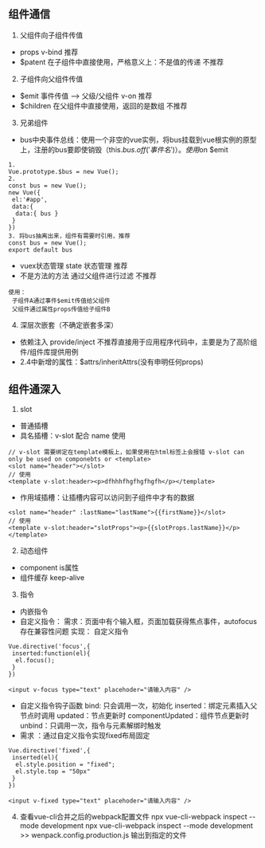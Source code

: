 ## 组件通信
1. 父组件向子组件传值
  * props v-bind 推荐
  * $patent 在子组件中直接使用，严格意义上：不是值的传递  不推荐
2. 子组件向父组件传值
  * $emit 事件传值  -->  父级/父组件  v-on   推荐
  * $children 在父组件中直接使用，返回的是数组    不推荐
3. 兄弟组件
  * bus中央事件总线：使用一个非空的vue实例，将bus挂载到vue根实例的原型上，注册的bus要即使销毁（this.$bus.off('事件名')）。使用$on $emit
  
  ```
  1. 
  Vue.prototype.$bus = new Vue();
  2. 
  const bus = new Vue();
  new Vue({
   el:'#app',
   data:{
    data:{ bus }
   }
  })
  3. 将bus抽离出来，组件有需要时引用，推荐
  const bus = new Vue();
  export default bus
  ```
  
  * vuex状态管理  state 状态管理  推荐
  * 不是方法的方法  通过父组件进行过滤   不推荐
  
   ```
   使用：
    子组件A通过事件$emit传值给父组件
    父组件通过属性props传值给子组件B
   ```
4. 深层次嵌套（不确定嵌套多深）
  * 依赖注入   provide/inject  不推荐直接用于应用程序代码中，主要是为了高阶组件/组件库提供用例
  * 2.4中新增的属性：$attrs/inheritAttrs(没有申明任何props)

## 组件通深入
1. slot
 * 普通插槽
 * 具名插槽：v-slot 配合 name 使用

```
// v-slot 需要绑定在template模板上，如果使用在html标签上会报错 v-slot can only be used on componebts or <template>
<slot name="header"></slot>
// 使用
<template v-slot:header><p>dfhhhfhgfhgfhgfh</p></template>
```

 * 作用域插槽：让插槽内容可以访问到子组件中才有的数据

```
<slot name="header" :lastName="lastName">{{firstName}}</slot>
// 使用
<template v-slot:header="slotProps"><p>{{slotProps.lastName}}</p></template>
```
2. 动态组件
 * component is属性
 * 组件缓存 keep-alive
3. 指令
 * 内嵌指令
 * 自定义指令：
   需求：页面中有个输入框，页面加载获得焦点事件，autofocus存在兼容性问题
   实现：
      自定义指令
 
 ```
 Vue.directive('focus',{
  inserted:function(el){
   el.focus();
  }
 })
 
 <input v-focus type="text" placehoder="请输入内容" />
 ```
 
 * 自定义指令钩子函数
   bind: 只会调用一次，初始化
   inserted：绑定元素插入父节点时调用
   updated：节点更新时
   componentUpdated：组件节点更新时
   unbind：只调用一次，指令与元素解绑时触发
 * 需求 ：通过自定义指令实现fixed布局固定
 
 ```
 Vue.directive('fixed',{
  inserted(el){
   el.style.position = "fixed";
   el.style.top = "50px"
  }
 })
 
 <input v-fixed type="text" placehoder="请输入内容" />
 ```
 
 4. 查看vue-cli合并之后的webpack配置文件
 npx vue-cli-webpack inspect --mode development
 npx vue-cli-webpack inspect --mode development >> wenpack.config.production.js 输出到指定的文件

